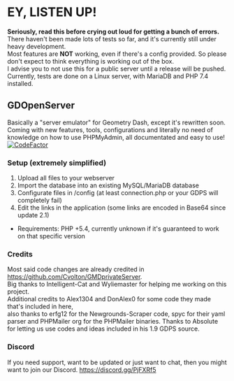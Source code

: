 # EY, LISTEN UP!
**Seriously, read this before crying out loud for getting a bunch of errors.**  
There haven't been made lots of tests so far, and it's currently still under heavy development.  
Most features are **NOT** working, even if there's a config provided. So please don't expect to think everything is working out of the box.  
I advise you to not use this for a public server until a release will be pushed.
Currently, tests are done on a Linux server, with MariaDB and PHP 7.4 installed.

## GDOpenServer
Basically a "server emulator" for Geometry Dash, except it's rewritten soon.  
Coming with new features, tools, configurations and literally no need of knowledge on how to use PHPMyAdmin, all documentated and easy to use!  
[![CodeFactor](https://www.codefactor.io/repository/github/jecket22/gdopenserver/badge/master)](https://www.codefactor.io/repository/github/jecket22/gdopenserver/overview/master)

### Setup (extremely simplified)
1. Upload all files to your webserver
2. Import the database into an existing MySQL/MariaDB database
3. Configurate files in /config (at least connection.php or your GDPS will completely fail)
4. Edit the links in the application (some links are encoded in Base64 since update 2.1)
- Requirements: PHP +5.4, currently unknown if it's guaranteed to work on that specific version

### Credits
Most said code changes are already credited in https://github.com/Cvolton/GMDprivateServer.  
Big thanks to Intelligent-Cat and Wyliemaster for helping me working on this project.  
Additional credits to Alex1304 and DonAlex0 for some code they made that's included in here,  
also thanks to erfg12 for the Newgrounds-Scraper code, spyc for their yaml parser and PHPMailer org for the PHPMailer binaries.
Thanks to Absolute for letting us use codes and ideas included in his 1.9 GDPS source.

### Discord
If you need support, want to be updated or just want to chat, then you might want to join our Discord. https://discord.gg/PjFXRf5
